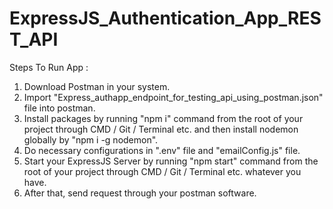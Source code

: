 # ExpressJS_Authentication_App_REST_API

Steps To Run App :

1) Download Postman in your system.
2) Import "Express_authapp_endpoint_for_testing_api_using_postman.json" file into postman.
3) Install packages by running "npm i" command from the root of your project through CMD / Git / Terminal etc. and then install nodemon globally by "npm i -g nodemon".
4) Do necessary configurations in ".env" file and "emailConfig.js" file.
4) Start your ExpressJS Server by running "npm start" command from the root of your project through CMD / Git / Terminal etc. whatever you have.
5) After that, send request through your postman software.
